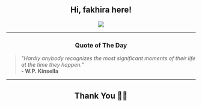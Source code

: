 <h2 align="center"> Hi, fakhira here!</h2>

<p align="center">
<a href="https://github.com/fakhiralkda" alt="github streak"><img src="https://dvst-streak.herokuapp.com/?user=fakhiralkda&theme=tokyonight&fire=DD472C"></a>
</p>

<hr>
<h3 align="center">Quote of The Day</h3>
<p align="center">
<blockquote>
<i>"Hardly anybody recognizes the most significant moments of their life at the time they happen."</i>
<br>
<b>- W.P. Kinsella</b>
</blockquote>
</p>


<hr>
<h2 align="center">Thank You 🙏🏼</h2>
